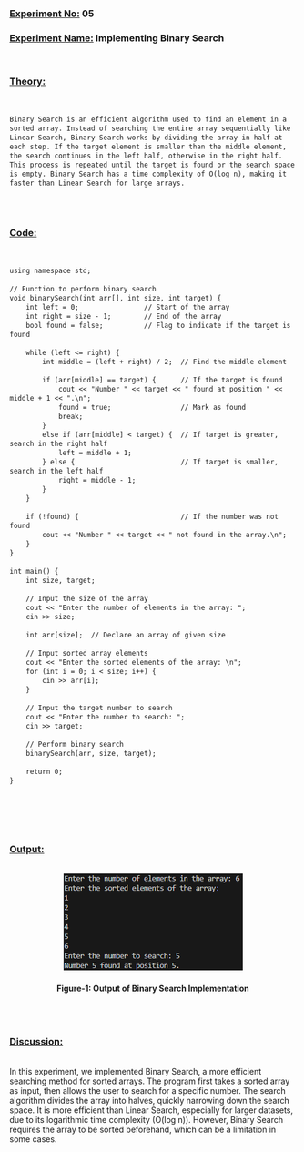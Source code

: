 ### **<u>Experiment No:</u> 05**

### **<u>Experiment Name:</u> Implementing Binary Search** 

<br>

### **<u>Theory:</u>**
                 
<br>                 
  
    Binary Search is an efficient algorithm used to find an element in a sorted array. Instead of searching the entire array sequentially like Linear Search, Binary Search works by dividing the array in half at each step. If the target element is smaller than the middle element, the search continues in the left half, otherwise in the right half. This process is repeated until the target is found or the search space is empty. Binary Search has a time complexity of O(log n), making it faster than Linear Search for large arrays.
      

<br> <br>



### **<u>Code:</u>**
<br>

```#include <iostream>
using namespace std;

// Function to perform binary search
void binarySearch(int arr[], int size, int target) {
    int left = 0;                // Start of the array
    int right = size - 1;        // End of the array
    bool found = false;          // Flag to indicate if the target is found

    while (left <= right) {
        int middle = (left + right) / 2;  // Find the middle element

        if (arr[middle] == target) {      // If the target is found
            cout << "Number " << target << " found at position " << middle + 1 << ".\n";
            found = true;                 // Mark as found
            break;
        }
        else if (arr[middle] < target) {  // If target is greater, search in the right half
            left = middle + 1;
        } else {                          // If target is smaller, search in the left half
            right = middle - 1;
        }
    }

    if (!found) {                         // If the number was not found
        cout << "Number " << target << " not found in the array.\n";
    }
}

int main() {
    int size, target;

    // Input the size of the array
    cout << "Enter the number of elements in the array: ";
    cin >> size;

    int arr[size];  // Declare an array of given size

    // Input sorted array elements
    cout << "Enter the sorted elements of the array: \n";
    for (int i = 0; i < size; i++) {
        cin >> arr[i];
    }

    // Input the target number to search
    cout << "Enter the number to search: ";
    cin >> target;

    // Perform binary search
    binarySearch(arr, size, target);

    return 0;
}



```


<br><br>



### **<u>Output:</u>** 
<br>

<div align="center">
<img src="./binary_search.png">
<br>
<h4> Figure-1: Output of Binary Search Implementation </h4> 
</div>


<br><br>




### **<u>Discussion:</u>** 
<br>
In this experiment, we implemented Binary Search, a more efficient searching method for sorted arrays. The program first takes a sorted array as input, then allows the user to search for a specific number. The search algorithm divides the array into halves, quickly narrowing down the search space. It is more efficient than Linear Search, especially for larger datasets, due to its logarithmic time complexity (O(log n)). However, Binary Search requires the array to be sorted beforehand, which can be a limitation in some cases.



